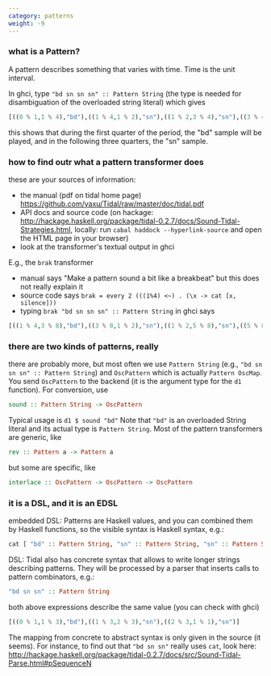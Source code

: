 ```yaml
---
category: patterns
weight: -9
---
```

### what is a Pattern?

A pattern describes something that varies with time. Time is the unit interval.

In ghci, type `"bd sn sn sn" :: Pattern String` (the type is needed for disambiguation of the overloaded string literal) which gives

```haskell
[((0 % 1,1 % 4),"bd"),((1 % 4,1 % 2),"sn"),((1 % 2,3 % 4),"sn"),((3 % 4,1 % 1),"sn")]
```

this shows that during the first quarter of the period, the "bd" sample will be played, and in the following three quarters, the "sn" sample.

### how to find outr what a pattern transformer does

these are your sources of information:

* the manual (pdf on tidal home page) <https://github.com/yaxu/Tidal/raw/master/doc/tidal.pdf>
* API docs and source code (on hackage: <http://hackage.haskell.org/package/tidal-0.2.7/docs/Sound-Tidal-Strategies.html>, locally: run `cabal haddock --hyperlink-source` and open the HTML page in your browser)
* look at the transformer's textual output in ghci

E.g., the `brak` transformer

* manual says "Make a pattern sound a bit like a breakbeat" but this does not really explain it
* source code says `brak = every 2 (((1%4) <~) . (\x -> cat [x, silence]))`
* typing `brak "bd sn sn sn" :: Pattern String` in ghci says

```haskell
[((1 % 4,3 % 8),"bd"),((3 % 8,1 % 2),"sn"),((1 % 2,5 % 8),"sn"),((5 % 8,3 % 4),"sn")]
```


### there are two kinds of patterns, really

there are probably more, but most often we use `Pattern String` (e.g., `"bd sn sn sn" :: Pattern String`)
and `OscPattern` which is actually `Pattern OscMap`. You send `OscPattern` to the backend (it is the argument type for the `d1` function). For conversion, use

```haskell
sound :: Pattern String -> OscPattern
```

Typical usage is `d1 $ sound "bd"` Note that `"bd"` is an overloaded String literal and its actual type is `Pattern String`. Most of the pattern transformers are generic, like 

```haskell
rev :: Pattern a -> Pattern a
```

but some are specific, like 

```haskell
interlace :: OscPattern -> OscPattern -> OscPattern
```

### it is a DSL, and it is an EDSL

embedded DSL: Patterns are Haskell values, and you can combined them by Haskell functions, so the visible syntax is Haskell syntax, e.g.:

```haskell
cat [ "bd" :: Pattern String, "sn" :: Pattern String, "sn" :: Pattern String ]
```
    
DSL: Tidal also has concrete syntax that allows to write longer strings describing patterns. They will be processed by a parser that inserts calls to pattern combinators, e.g.:

```haskell
"bd sn sn" :: Pattern String
```

both above expressions describe the same value (you can check with ghci)

```haskell
[((0 % 1,1 % 3),"bd"),((1 % 3,2 % 3),"sn"),((2 % 3,1 % 1),"sn")]
```
The mapping from concrete to abstract syntax is only given in the source (it seems). For instance, to find out that `"bd sn sn"` really uses `cat`, look here: <http://hackage.haskell.org/package/tidal-0.2.7/docs/src/Sound-Tidal-Parse.html#pSequenceN> 
